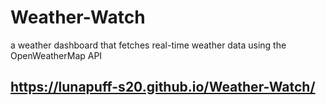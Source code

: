 # Weather-Watch
a weather dashboard that fetches real-time weather data using the OpenWeatherMap API

## https://lunapuff-s20.github.io/Weather-Watch/
